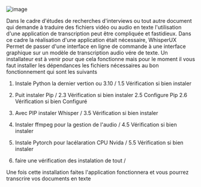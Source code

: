 ![image](https://github.com/user-attachments/assets/5bbcfe9e-9706-4417-b6a9-44398c2a180d)

Dans le cadre d'études de recherches d'interviews ou tout autre document qui demande à traduire des fichiers vidéo ou audio en texte l'utilisation d'une application de transcription peut être compliquée et fastidieux.
Dans ce cadre la réalisation d'une application était nécessaire, WhisperUX Permet de passer d'une interface en ligne de commande à une interface graphique sur un modèle de transcription audio vére de texte.
Un installateur est à venir pour que cela fonctionne mais pour le moment il vous faut installer les dépendances les fichiers nécessaires au bon fonctionnement qui sont les suivants 

1. Instale Python la dernier vertion ou 3.10 /
	1.5 Vérification si bien instaler

2. Puit instaler Pip /
	2.3 Vérification si bien instaler
		2.5 Configure Pip
			2.6 Vérification si bien Configuré

3. Avec PIP instaler Whisper /
	3.5 Vérification si bien instaler

4. Instaler ffmpeg pour la gestion de l'audio /
	4.5 Vérification si bien instaler

5. Instale Pytorch pour lacélaration CPU Nvida /
	5.5 Vérification si bien instaler

6. faire une vérification des instalation de tout /

Une fois cette installation faites l'application fonctionnera et vous pourrez transcrire vos documents en texte
